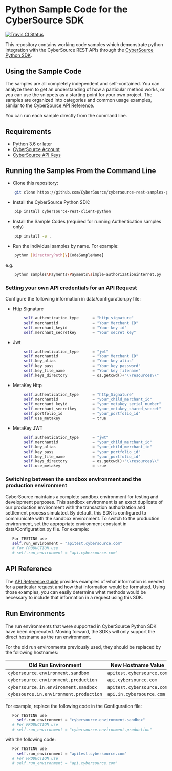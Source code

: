 # Python Sample Code for the CyberSource SDK

[![Travis CI Status](https://travis-ci.org/CyberSource/cybersource-rest-samples-python.svg?branch=master)](https://travis-ci.org/CyberSource/cybersource-rest-samples-python)

This repository contains working code samples which demonstrate python integration with the CyberSource REST APIs through the [CyberSource Python SDK](https://github.com/CyberSource/cybersource-rest-client-python).

## Using the Sample Code

The samples are all completely independent and self-contained. You can analyze them to get an understanding of how a particular method works, or you can use the snippets as a starting point for your own project.  The samples are organized into categories and common usage examples, similar to the [CyberSource API Reference](http://developer.cybersource.com/api/reference).

You can run each sample directly from the command line.

## Requirements

* Python 3.6 or later
* [CyberSource Account](https://developer.cybersource.com/api/developer-guides/dita-gettingstarted/registration.html)
* [CyberSource API Keys](https://developer.cybersource.com/api/developer-guides/dita-gettingstarted/registration/createCertSharedKey.html)

## Running the Samples From the Command Line

* Clone this repository:

```bash
    git clone https://github.com/CyberSource/cybersource-rest-samples-python.git
```

* Install the CyberSource Python SDK:

```bash
    pip install cybersource-rest-client-python
```

* Install the Sample Codes (required for running Authentication samples only)

```bash
    pip install -e .
```

* Run the individual samples by name. For example:

```bash
    python [DirectoryPath]\[CodeSampleName]
```

e.g.

```bash
    python samples\Payments\Payments\simple-authorizationinternet.py
```

### Setting your own API credentials for an API Request

Configure the following information in data/configuration.py file:

* Http Signature

```python
        self.authentication_type      = "http_signature"
        self.merchantid               = "Your Merchant ID"
        self.merchant_keyid           = "Your key id"
        self.merchant_secretkey       = "Your secret key"
```

* Jwt

```python
        self.authentication_type      = "jwt"
        self.merchantid               = "Your Merchant ID"
        self.key_alias                = "Your key alias"
        self.key_pass                 = "Your key password"
        self.key_file_name            = "Your key filename"
        self.keys_directory           = os.getcwd()+"\\resources\\"
```

* MetaKey Http

```python
        self.authentication_type      = "http_Signature"
        self.merchantid               = "your_child_merchant_id"
        self.merchant_keyid           = "your_metakey_serial_number"
        self.merchant_secretkey       = "your_metakey_shared_secret"
        self.portfolio_id             = "your_portfolio_id"
        self.use_metakey              = true
```

* MetaKey JWT

```python
        self.authentication_type      = "jwt"
        self.merchantid               = "your_child_merchant_id"
        self.key_alias                = "your_child_merchant_id"
        self.key_pass                 = "your_portfolio_id"
        self.key_file_name            = "your_portfolio_id"
        self.keys_directory           = os.getcwd()+"\\resources\\"
        self.use_metakey              = true
```

### Switching between the sandbox environment and the production environment

CyberSource maintains a complete sandbox environment for testing and development purposes. This sandbox environment is an exact duplicate of our production environment with the transaction authorization and settlement process simulated. By default, this SDK is configured to communicate with the sandbox environment. To switch to the production environment, set the appropriate environment constant in data/Configuration.py file.  For example:

```python
   For TESTING use
   self.run_environment = "apitest.cybersource.com"
   # For PRODUCTION use
   # self.run_environment = "api.cybersource.com"
```

## API Reference

The [API Reference Guide](https://developer.cybersource.com/api/reference/api-reference.html) provides examples of what information is needed for a particular request and how that information would be formatted. Using those examples, you can easily determine what methods would be necessary to include that information in a request using this SDK.

## Run Environments

The run environments that were supported in CyberSource Python SDK have been deprecated.
Moving forward, the SDKs will only support the direct hostname as the run environment.

For the old run environments previously used, they should be replaced by the following hostnames:

| Old Run Environment                             | New Hostname Value           |
| ----------------------------------------------- | ---------------------------- |
| `cybersource.environment.sandbox`               | `apitest.cybersource.com`    |
| `cybersource.environment.production`            | `api.cybersource.com`        |
| `cybersource.in.environment.sandbox`            | `apitest.cybersource.com`    |
| `cybesource.in.environment.production`          | `api.in.cybersource.com`     |

For example, replace the following code in the Configuration file:

```python
   For TESTING use
     self.run_environment = "cybersource.environment.sandbox"
   # For PRODUCTION use
   # self.run_environment = "cybersource.environment.production"
```

with the following code:

```python
   For TESTING use
     self.run_environment = "apitest.cybersource.com"
   # For PRODUCTION use
   # self.run_environment = "api.cybersource.com"
```
